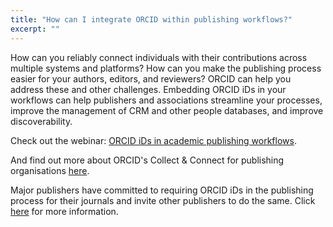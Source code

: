 ```yaml
---
title: "How can I integrate ORCID within publishing workflows?"
excerpt: ""
---
```

How can you reliably connect individuals with their contributions across multiple systems and platforms? How can you make the publishing process easier for your authors, editors, and reviewers? ORCID can help you address these and other challenges. Embedding ORCID iDs in your workflows can help publishers and associations streamline your processes, improve the management of CRM and other people databases, and improve discoverability.

Check out the webinar: [ORCID iDs in academic publishing workflows](https://vimeo.com/album/2536663/video/75349208).

And find out more about ORCID's Collect & Connect for publishing organisations [here](https://members.orcid.org/cc-publishers).

Major publishers have committed to requiring ORCID iDs in the publishing process for their journals and invite other publishers to do the same. Click [here](https://orcid.org/content/requiring-orcid-publication-workflows-open-letter) for more information.